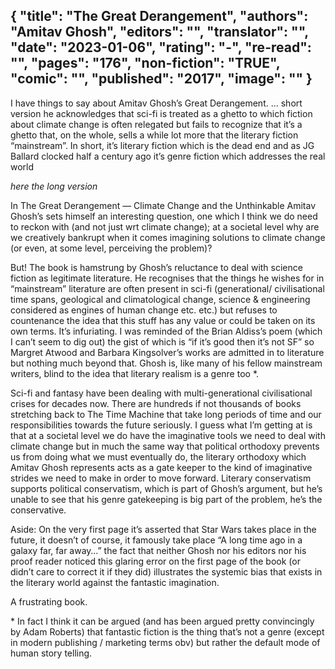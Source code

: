 {
 "title": "The Great Derangement",
 "authors": "Amitav Ghosh",
 "editors": "",
 "translator": "",
 "date": "2023-01-06",
 "rating": "-",
 "re-read": "",
 "pages": "176",
 "non-fiction": "TRUE",
 "comic": "",
 "published": "2017",
 "image": ""
}
---

I have things to say about Amitav Ghosh’s Great Derangement. ... short version he acknowledges that sci-fi is treated as a ghetto to which fiction about climate change is often relegated but fails to recognize that it’s a ghetto that, on the whole, sells a while lot more that the literary fiction “mainstream”. In short, it’s literary fiction which is the dead end and as JG Ballard clocked half a century ago it’s genre fiction which addresses the real world

_here the long version_



In The Great Derangement — Climate Change and the Unthinkable Amitav Ghosh’s sets himself an interesting question, one which I think we do need to reckon with (and not just wrt climate change); at a societal level why are we creatively bankrupt when it comes imagining solutions to climate change (or even, at some level, perceiving the problem)?

But! The book is hamstrung by Ghosh’s reluctance to deal with science fiction as legitimate literature. He recognises that the things he wishes for in “mainstream” literature are often present in sci-fi (generational/ civilisational time spans, geological and climatological change, science & engineering considered as engines of human change etc. etc.) but refuses to countenance the idea that this stuff has any value or could be taken on its own terms. It’s infuriating. I was reminded of the Brian Aldiss’s poem (which I can’t seem to dig out) the gist of which is “if it’s good then it’s not SF” so Margret Atwood and Barbara Kingsolver’s works are admitted in to literature but nothing much beyond that. Ghosh is, like many of his fellow mainstream writers, blind to the idea that literary realism is a genre too *.

Sci-fi and fantasy have been dealing with multi-generational civilisational crises for decades now. There are hundreds if not thousands of books stretching back to The Time Machine that take long periods of time and our responsibilities towards the future seriously. I guess what I’m getting at is that at a societal level we do have the imaginative tools we need to deal with climate change but in much the same way that political orthodoxy prevents us from doing what we must eventually do, the literary orthodoxy which Amitav Ghosh represents acts as a gate keeper to the kind of imaginative strides we need to make in order to move forward. Literary conservatism supports political conservatism, which is part of Ghosh’s argument, but he’s unable to see that his genre gatekeeping is big part of the problem, he’s the conservative.

Aside: On the very first page it’s asserted that Star Wars takes place in the future, it doesn’t of course, it famously take place “A long time ago in a galaxy far, far away…” the fact that neither Ghosh nor his editors nor his proof reader noticed this glaring error on the first page of the book (or didn’t care to correct it if they did) illustrates the systemic bias that exists in the literary world against the fantastic imagination.

A frustrating book.

\* In fact I think it can be argued (and has been argued pretty convincingly by Adam Roberts) that fantastic fiction is the thing that’s not a genre (except in modern publishing / marketing terms obv) but rather the default mode of human story telling.
